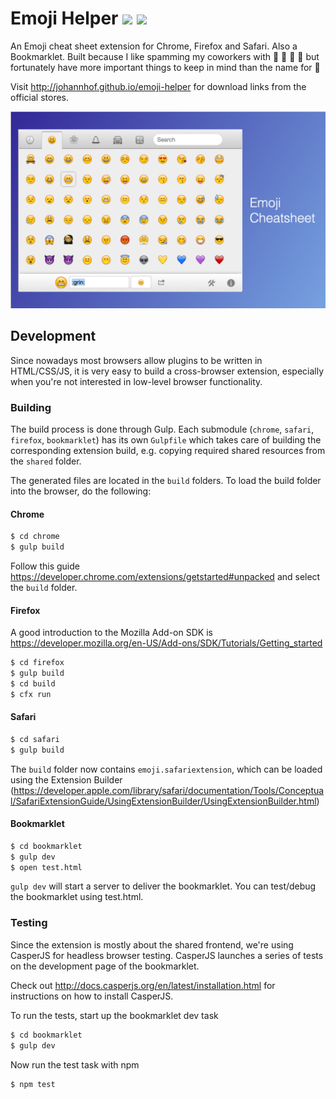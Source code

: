 # Emoji Helper [![](https://travis-ci.org/johannhof/emoji-helper.svg?branch=master)](https://travis-ci.org/johannhof/emoji-helper) [![](https://img.shields.io/github/release/johannhof/emoji-helper.svg?style=flat)](https://github.com/johannhof/emoji-helper/releases)


An Emoji cheat sheet extension for Chrome, Firefox and Safari. Also a Bookmarklet. Built because I like spamming my coworkers with :mushroom: :pig: :rocket: :snail: but fortunately have more important things to keep in mind than the name for :moyai:

Visit http://johannhof.github.io/emoji-helper for download links from the official stores.

![](https://raw.githubusercontent.com/johannhof/emoji-helper/master/resources/tile1.png)


## Development

Since nowadays most browsers allow plugins to be written in HTML/CSS/JS, it is very easy to build a cross-browser extension, especially when you're not interested in low-level browser functionality.

### Building

The build process is done through Gulp. Each submodule (`chrome`, `safari`, `firefox`, `bookmarklet`) has its own `Gulpfile` which takes care of building the corresponding extension build, e.g. copying required shared resources from the `shared` folder. 

The generated files are located in the `build` folders. To load the build folder into the browser, do the following:


#### Chrome

```bash
$ cd chrome
$ gulp build
```
Follow this guide https://developer.chrome.com/extensions/getstarted#unpacked and select the `build` folder.


#### Firefox

A good introduction to the Mozilla Add-on SDK is https://developer.mozilla.org/en-US/Add-ons/SDK/Tutorials/Getting_started

```bash
$ cd firefox
$ gulp build
$ cd build
$ cfx run
```

#### Safari

```bash
$ cd safari
$ gulp build
```

The `build` folder now contains `emoji.safariextension`, which can be loaded using the Extension Builder (https://developer.apple.com/library/safari/documentation/Tools/Conceptual/SafariExtensionGuide/UsingExtensionBuilder/UsingExtensionBuilder.html)

#### Bookmarklet

```bash
$ cd bookmarklet
$ gulp dev
$ open test.html
```

`gulp dev` will start a server to deliver the bookmarklet. You can test/debug the bookmarklet using test.html.

### Testing

Since the extension is mostly about the shared frontend, we're using CasperJS for headless browser testing.
CasperJS launches a series of tests on the development page of the bookmarklet.

Check out http://docs.casperjs.org/en/latest/installation.html for instructions on how to install CasperJS.

To run the tests, start up the bookmarklet dev task

```bash
$ cd bookmarklet
$ gulp dev
```

Now run the test task with npm

```bash
$ npm test
```
